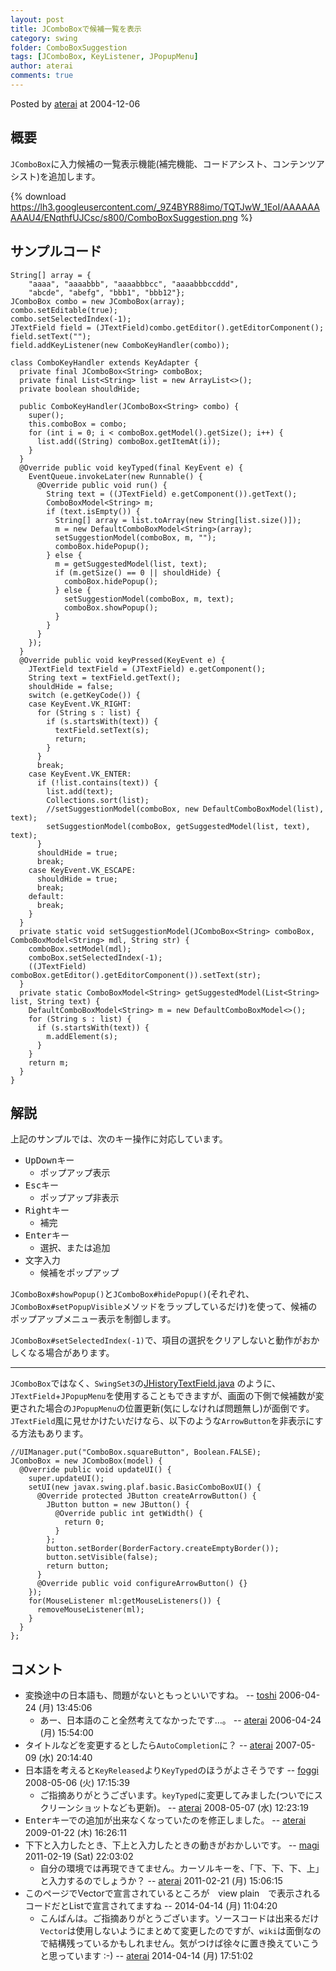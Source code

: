 ```yaml
---
layout: post
title: JComboBoxで候補一覧を表示
category: swing
folder: ComboBoxSuggestion
tags: [JComboBox, KeyListener, JPopupMenu]
author: aterai
comments: true
---
```


Posted by [aterai](http://terai.xrea.jp/aterai.html) at 2004-12-06

## 概要
`JComboBox`に入力候補の一覧表示機能(補完機能、コードアシスト、コンテンツアシスト)を追加します。

{% download https://lh3.googleusercontent.com/_9Z4BYR88imo/TQTJwW_1EoI/AAAAAAAAAU4/ENqthfUJCsc/s800/ComboBoxSuggestion.png %}

## サンプルコード
<pre class="prettyprint"><code>String[] array = {
    "aaaa", "aaaabbb", "aaaabbbcc", "aaaabbbccddd",
    "abcde", "abefg", "bbb1", "bbb12"};
JComboBox combo = new JComboBox(array);
combo.setEditable(true);
combo.setSelectedIndex(-1);
JTextField field = (JTextField)combo.getEditor().getEditorComponent();
field.setText("");
field.addKeyListener(new ComboKeyHandler(combo));
</code></pre>

<pre class="prettyprint"><code>class ComboKeyHandler extends KeyAdapter {
  private final JComboBox&lt;String&gt; comboBox;
  private final List&lt;String&gt; list = new ArrayList&lt;&gt;();
  private boolean shouldHide;

  public ComboKeyHandler(JComboBox&lt;String&gt; combo) {
    super();
    this.comboBox = combo;
    for (int i = 0; i &lt; comboBox.getModel().getSize(); i++) {
      list.add((String) comboBox.getItemAt(i));
    }
  }
  @Override public void keyTyped(final KeyEvent e) {
    EventQueue.invokeLater(new Runnable() {
      @Override public void run() {
        String text = ((JTextField) e.getComponent()).getText();
        ComboBoxModel&lt;String&gt; m;
        if (text.isEmpty()) {
          String[] array = list.toArray(new String[list.size()]);
          m = new DefaultComboBoxModel&lt;String&gt;(array);
          setSuggestionModel(comboBox, m, "");
          comboBox.hidePopup();
        } else {
          m = getSuggestedModel(list, text);
          if (m.getSize() == 0 || shouldHide) {
            comboBox.hidePopup();
          } else {
            setSuggestionModel(comboBox, m, text);
            comboBox.showPopup();
          }
        }
      }
    });
  }
  @Override public void keyPressed(KeyEvent e) {
    JTextField textField = (JTextField) e.getComponent();
    String text = textField.getText();
    shouldHide = false;
    switch (e.getKeyCode()) {
    case KeyEvent.VK_RIGHT:
      for (String s : list) {
        if (s.startsWith(text)) {
          textField.setText(s);
          return;
        }
      }
      break;
    case KeyEvent.VK_ENTER:
      if (!list.contains(text)) {
        list.add(text);
        Collections.sort(list);
        //setSuggestionModel(comboBox, new DefaultComboBoxModel(list), text);
        setSuggestionModel(comboBox, getSuggestedModel(list, text), text);
      }
      shouldHide = true;
      break;
    case KeyEvent.VK_ESCAPE:
      shouldHide = true;
      break;
    default:
      break;
    }
  }
  private static void setSuggestionModel(JComboBox&lt;String&gt; comboBox, ComboBoxModel&lt;String&gt; mdl, String str) {
    comboBox.setModel(mdl);
    comboBox.setSelectedIndex(-1);
    ((JTextField) comboBox.getEditor().getEditorComponent()).setText(str);
  }
  private static ComboBoxModel&lt;String&gt; getSuggestedModel(List&lt;String&gt; list, String text) {
    DefaultComboBoxModel&lt;String&gt; m = new DefaultComboBoxModel&lt;&gt;();
    for (String s : list) {
      if (s.startsWith(text)) {
        m.addElement(s);
      }
    }
    return m;
  }
}
</code></pre>

## 解説
上記のサンプルでは、次のキー操作に対応しています。

- <kbd>Up</kbd><kbd>Down</kbd>キー
    - ポップアップ表示
- <kbd>Esc</kbd>キー
    - ポップアップ非表示
- <kbd>Right</kbd>キー
    - 補完
- <kbd>Enter</kbd>キー
    - 選択、または追加
- 文字入力
    - 候補をポップアップ

<!-- dummy comment line for breaking list -->

`JComboBox#showPopup()`と`JComboBox#hidePopup()`(それぞれ、`JComboBox#setPopupVisible`メソッドをラップしているだけ)を使って、候補のポップアップメニュー表示を制御します。

`JComboBox#setSelectedIndex(-1)`で、項目の選択をクリアしないと動作がおかしくなる場合があります。

- - - -
`JComboBox`ではなく、`SwingSet3`の[JHistoryTextField.java](http://java.net/projects/swingset3/sources/svn/content/trunk/SwingSet3/src/com/sun/swingset3/demos/textfield/JHistoryTextField.java) のように、`JTextField`+`JPopupMenu`を使用することもできますが、画面の下側で候補数が変更された場合の`JPopupMenu`の位置更新(気にしなければ問題無し)が面倒です。`JTextField`風に見せかけたいだけなら、以下のような`ArrowButton`を非表示にする方法もあります。

<pre class="prettyprint"><code>//UIManager.put("ComboBox.squareButton", Boolean.FALSE);
JComboBox = new JComboBox(model) {
  @Override public void updateUI() {
    super.updateUI();
    setUI(new javax.swing.plaf.basic.BasicComboBoxUI() {
      @Override protected JButton createArrowButton() {
        JButton button = new JButton() {
          @Override public int getWidth() {
            return 0;
          }
        };
        button.setBorder(BorderFactory.createEmptyBorder());
        button.setVisible(false);
        return button;
      }
      @Override public void configureArrowButton() {}
    });
    for(MouseListener ml:getMouseListeners()) {
      removeMouseListener(ml);
    }
  }
};
</code></pre>

## コメント
- 変換途中の日本語も、問題がないともっといいですね。 -- [toshi](http://terai.xrea.jp/toshi.html) 2006-04-24 (月) 13:45:06
    - あー、日本語のこと全然考えてなかったです…。 -- [aterai](http://terai.xrea.jp/aterai.html) 2006-04-24 (月) 15:54:00
- タイトルなどを変更するとしたら`AutoCompletion`に？ -- [aterai](http://terai.xrea.jp/aterai.html) 2007-05-09 (水) 20:14:40
- 日本語を考えると`KeyReleased`より`KeyTyped`のほうがよさそうです -- [foggi](http://terai.xrea.jp/foggi.html) 2008-05-06 (火) 17:15:39
    - ご指摘ありがとうございます。`keyTyped`に変更してみました(ついでにスクリーンショットなども更新)。 -- [aterai](http://terai.xrea.jp/aterai.html) 2008-05-07 (水) 12:23:19
- <kbd>Enter</kbd>キーでの追加が出来なくなっていたのを修正しました。 -- [aterai](http://terai.xrea.jp/aterai.html) 2009-01-22 (木) 16:26:11
- 下下と入力したとき、下上と入力したときの動きがおかしいです。 -- [magi](http://terai.xrea.jp/magi.html) 2011-02-19 (Sat) 22:03:02
    - 自分の環境では再現できてません。カーソルキーを、「下、下、下、上」と入力するのでしょうか？ -- [aterai](http://terai.xrea.jp/aterai.html) 2011-02-21 (月) 15:06:15
- このページでVectorで宣言されているところが　view plain　で表示されるコードだとListで宣言されてますね --  2014-04-14 (月) 11:04:20
    - こんばんは。ご指摘ありがとうございます。ソースコードは出来るだけ`Vector`は使用しないようにまとめて変更したのですが、`wiki`は面倒なので結構残っているかもしれません。気がつけば徐々に置き換えていこうと思っています :-) -- [aterai](http://terai.xrea.jp/aterai.html) 2014-04-14 (月) 17:51:02

<!-- dummy comment line for breaking list -->

